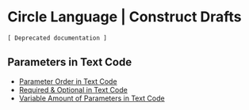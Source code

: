 Circle Language | Construct Drafts
==================================

`[ Deprecated documentation ]`

Parameters in Text Code 
-----------------------

- [Parameter Order in Text Code](https://github.com/jjvanzon/Circle-Language-Spec/blob/master/constructs-drafts/text-code/parameters-in-text-code/parameter-order-in-text-code.md)
- [Required & Optional in Text Code](https://github.com/jjvanzon/Circle-Language-Spec/blob/master/constructs-drafts/text-code/parameters-in-text-code/required-and-optional-in-text-code.md)
- [Variable Amount of Parameters in Text Code](https://github.com/jjvanzon/Circle-Language-Spec/blob/master/constructs-drafts/text-code/parameters-in-text-code/variable-amount-of-parameters-in-text-code.md)